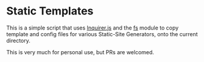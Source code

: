 # Static Templates

This is a simple script that uses [Inquirer.js](https://github.com/SBoudrias/Inquirer.js) and the [fs](https://nodejs.org/api/fs.html) module to copy template and config files for various Static-Site Generators, onto the current directory.

This is very much for personal use, but PRs are welcomed.